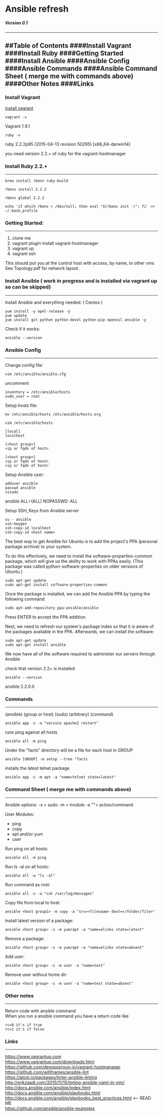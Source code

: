 # Ansible refresh
##### Version 0.1
--------
##Table of Contents
####Install Vagrant
####Install Ruby
####Getting Started
####Install Ansible
####Ansible Config
####Ansible Commands
####Ansible Command Sheet ( merge me with commands above)
####Other Notes
####Links
--------

### Install Vagrant
[install vagrant](https://www.vagrantup.com/downloads.html)

    vagrant -v
Vagrant 1.9.1

    ruby -v
ruby 2.2.2p95 (2015-04-13 revision 50295) [x86_64-darwin14]

you need version 2.2.+ of ruby for the vagrant-hostmanager


### Install Ruby 2.2.+
--------

    brew install rbenv ruby-build

    rbenv install 2.2.2

    rbenv global 2.2.2

    echo 'if which rbenv > /dev/null; then eval "$(rbenv init -)"; fi' >> ~/.bash_profile


### Getting Started:
--------
1. clone me
2. vagrant plugin install vagrant-hostmanager
3. vagrant up
4. vagrant ssh

 This should put you at the control host
 with access, by name, to other vms
 See Topology.pdf for network layout.


### Install Ansible ( work in progress and is installed via vagrant up so can be skipped)
--------

Install Ansible and everything needed: ( Centos )

    yum install -y epel-release -y
    yum update
    yum install git python python-devel python-pip openssl ansible -y

Check if it works:

    ansible --version


### Ansible Config
--------

Change config file:  

    vim /etc/ansible/ansible.cfg  

uncomment

    inventory = /etc/ansible/hosts  
    sudo_user = root  

Setup hosts file:  

    mv /etc/ansible/hosts /etc/ansible/hosts.org  

    vim /etc/ansible/hosts  

```
[local]  
localhost  

[<host group>]  
<ip or fqdn of host>  

[<host group>]  
<ip or fqdn of host>  
<ip or fqdn of host>`  
```

Setup Ansible user:  

    adduser ansible  
    passwd ansible  
    visudo  

ansible ALL=(ALL) NOPASSWD: ALL  
<repeat on the other ansible hosts>  

Setup SSH_Keys from Ansible server  

    su - ansible  
    ssh-keygen  
    ssh-copy-id localhost  
    ssh-copy-id <host name>  

The best way to get Ansible for Ubuntu is to add the project's PPA (personal package archive) to your system.

To do this effectively, we need to install the software-properties-common package, which will give us the ability to work with PPAs easily. (This package was called python-software-properties on older versions of Ubuntu.)

    sudo apt-get update
    sudo apt-get install software-properties-common

Once the package is installed, we can add the Ansible PPA by typing the following command:

    sudo apt-add-repository ppa:ansible/ansible

Press ENTER to accept the PPA addition.

Next, we need to refresh our system's package index so that it is aware of the packages available in the PPA. Afterwards, we can install the software:

    sudo apt-get update
    sudo apt-get install ansible

We now have all of the software required to administer our servers through Ansible

check that version 2.2+ is installed

    ansible --version

ansible 2.2.0.0



### Commands
--------

(ansible) (group or host) (sudo) (arbitrary) (command)

    ansible app -s -a "service apache2 restart"

runs ping against all hosts

    ansible all -m ping

Under the "facts" directory will be a file for each host in GROUP

    ansible [GROUP] -m setup --tree "facts

installs the latest telnet package

    ansible app -s -m apt -a "name=telnet state=latest"


### Command Sheet ( merge me with commands above)
--------

Ansible options:
-s = sudo
-m = module
-a "<command>"= action/command

User Modules:
- ping
- copy
- apt and/or yum
- user

Run ping on all hosts:

    ansible all -m ping

Run ls -al on all hosts:

    ansible all -a "ls -al"

Run command as root:

    ansible all -s -a "cat /var/log/messages"

Copy file from local to host:

    ansible <host group1> -m copy -a "src=<filenaam> dest=</folder/file>"

Install latest version of a package:

    ansible <host group> -s -m yum/apt -a "name=elinks state=latest"

Remove a package:

    ansible <host group> -s -m yum/apt -a "name=elinks state=absent"

Add user:  

    ansible <host group> -s -m user -a "name=test"

Remove user without home dir:  

    ansible <host group> -s -m user -a "name=test state=absent"



### Other notes
--------

Return code with ansible command  
When you run a ansible command you have a return code like

    rc=0 it's if true
    rc=1 it's if false

### Links
--------

https://www.vagrantup.com  
https://www.vagrantup.com/downloads.html  
https://github.com/devopsgroup-io/vagrant-hostmanager  
https://github.com/willthames/ansible-lint  
https://atom.io/packages/linter-ansible-linting  
http://erikzaadi.com/2015/11/15/linting-ansible-yaml-in-vim/  
http://docs.ansible.com/ansible/index.html  
http://docs.ansible.com/ansible/playbooks.html  
http://docs.ansible.com/ansible/playbooks_best_practices.html <-- READ ME  
https://github.com/ansible/ansible-examples  

